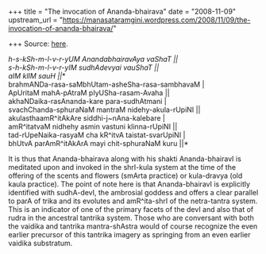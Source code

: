 +++
title = "The invocation of Ananda-bhairava"
date = "2008-11-09"
upstream_url = "https://manasataramgini.wordpress.com/2008/11/09/the-invocation-of-ananda-bhairava/"

+++
Source: [here](https://manasataramgini.wordpress.com/2008/11/09/the-invocation-of-ananda-bhairava/).

*h-s-kSh-m-l-v-r-yUM AnandabhairavAya vaShaT \|\|  
s-h-kSh-m-l-v-r-yIM sudhAdevyai vauShaT \|\|  
aIM klIM sauH \|\|**  
brahmANDa-rasa-saMbhUtam-asheSha-rasa-sambhavaM \|  
ApUritaM mahA-pAtraM pIyUSha-rasam-Avaha \|\|  
akhaNDaika-rasAnanda-kare para-sudhAtmani \|  
svachChanda-sphuraNaM mantraM nidehy-akula-rUpiNI \|\|  
akulasthaamR^itAkAre siddhi-j\~nAna-kalebare \|  
amR^itatvaM nidhehy asmin vastuni klinna-rUpiNI \|\|  
tad-rUpeNaika-rasyaM cha kR^itvA taistat-svarUpiNI \|  
bhUtvA parAmR^itAkArA mayi chit-sphuraNaM kuru \|\|*

It is thus that Ananda-bhairava along with his shakti Ananda-bhairavI is meditated upon and invoked in the shrI-kula system at the time of the offering of the scents and flowers (smArta practice) or kula-dravya (old kaula practice). The point of note here is that Ananda-bhairavI is explicitly identified with sudhA-devI, the ambrosial goddess and offers a clear parallel to parA of trika and its evolutes and amR^ita-shrI of the netra-tantra system. This is an indicator of one of the primary facets of the devI and also that of rudra in the ancestral tantrika system. Those who are conversant with both the vaidika and tantrika mantra-shAstra would of course recognize the even earlier precursor of this tantrika imagery as springing from an even earlier vaidika substratum.

